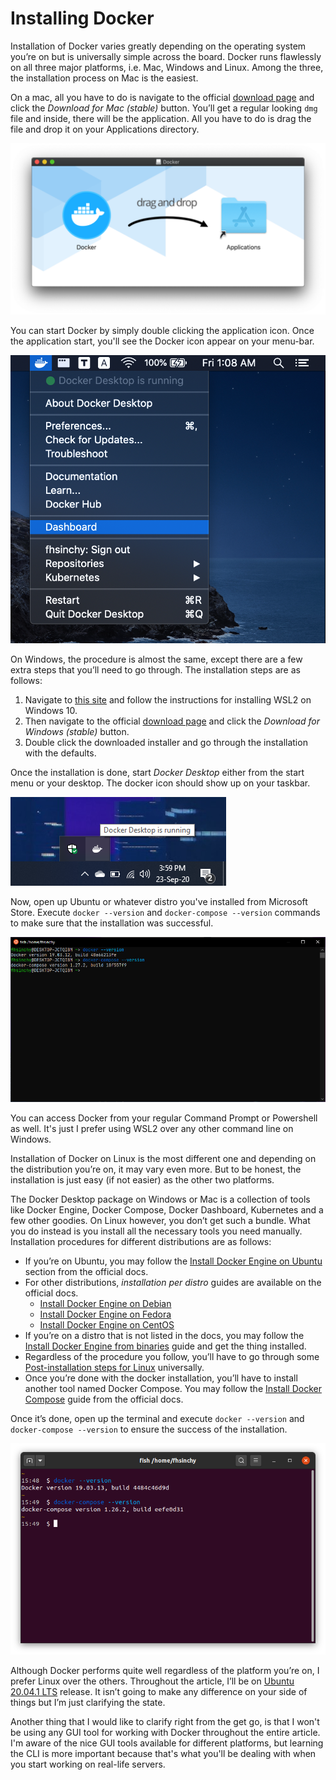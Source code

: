 # Installing Docker

Installation of Docker varies greatly depending on the operating system you’re on but is universally simple across the board. Docker runs flawlessly on all three major platforms, i.e. Mac, Windows and Linux. Among the three, the installation process on Mac is the easiest.  


On a mac, all you have to do is navigate to the official [download page](https://www.docker.com/products/docker-desktop) and click the _Download for Mac \(stable\)_ button. You’ll get a regular looking `dmg` file and inside, there will be the application. All you have to do is drag the file and drop it on your Applications directory.

![](.gitbook/assets/drag-docker-in-applications-directory.png)

You can start Docker by simply double clicking the application icon. Once the application start, you'll see the Docker icon appear on your menu-bar.

![](.gitbook/assets/docker-icon-in-menubar.png)

On Windows, the procedure is almost the same, except there are a few extra steps that you’ll need to go through. The installation steps are as follows:  


1. Navigate to [this site](https://docs.microsoft.com/en-us/windows/wsl/install-win10) and follow the instructions for installing WSL2 on Windows 10.
2. Then navigate to the official [download page](https://www.docker.com/products/docker-desktop) and click the _Download for Windows \(stable\)_ button.
3. Double click the downloaded installer and go through the installation with the defaults.



Once the installation is done, start _Docker Desktop_ either from the start menu or your desktop. The docker icon should show up on your taskbar.

![](.gitbook/assets/docker-icon-in-taskbar.png)

Now, open up Ubuntu or whatever distro you've installed from Microsoft Store. Execute `docker --version` and `docker-compose --version` commands to make sure that the installation was successful.

![](.gitbook/assets/docker-and-compose-version-on-windows.png)

You can access Docker from your regular Command Prompt or Powershell as well. It's just I prefer using WSL2 over any other command line on Windows.

Installation of Docker on Linux is the most different one and depending on the distribution you’re on, it may vary even more. But to be honest, the installation is just easy \(if not easier\) as the other two platforms.

The Docker Desktop package on Windows or Mac is a collection of tools like Docker Engine, Docker Compose, Docker Dashboard, Kubernetes and a few other goodies. On Linux however, you don’t get such a bundle. What you do instead is you install all the necessary tools you need manually. Installation procedures for different distributions are as follows:

* If you’re on Ubuntu, you may follow the [Install Docker Engine on Ubuntu](https://docs.docker.com/engine/install/ubuntu/) section from the official docs.
* For other distributions, _installation per distro_ guides are available on the official docs.
  * [Install Docker Engine on Debian](https://docs.docker.com/engine/install/debian/)
  * [Install Docker Engine on Fedora](https://docs.docker.com/engine/install/fedora/)
  * [Install Docker Engine on CentOS](https://docs.docker.com/engine/install/centos/)
* If you’re on a distro that is not listed in the docs, you may follow the [Install Docker Engine from binaries](https://docs.docker.com/engine/install/binaries/) guide and get the thing installed.
* Regardless of the procedure you follow, you’ll have to go through some [Post-installation steps for Linux](https://docs.docker.com/engine/install/linux-postinstall/) universally.
* Once you’re done with the docker installation, you’ll have to install another tool named Docker Compose. You may follow the [Install Docker Compose](https://docs.docker.com/compose/install/) guide from the official docs. 

Once it’s done, open up the terminal and execute `docker --version` and `docker-compose --version` to ensure the success of the installation.

![](.gitbook/assets/docker-and-compose-version-on-linux.png)

Although Docker performs quite well regardless of the platform you’re on, I prefer Linux over the others. Throughout the article, I’ll be on [Ubuntu 20.04.1 LTS](https://releases.ubuntu.com/20.04/) release. It isn’t going to make any difference on your side of things but I’m just clarifying the state.

Another thing that I would like to clarify right from the get go, is that I won't be using any GUI tool for working with Docker throughout the entire article. I'm aware of the nice GUI tools available for different platforms, but learning the CLI is more important because that's what you'll be dealing with when you start working on real-life servers.

